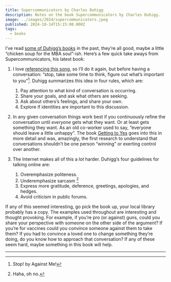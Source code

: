 ```yaml
---
title: Supercommunicators by Charles Duhigg
description: Notes on the book Supercommunicators by Charles Duhigg.
image: ../images/2024/supercommunicators.jpeg
published: 2024-10-14T15:15:00.000Z
tags:
  - books
---
```


I’ve read [some of Duhigg’s books](https://www.charlesduhigg.com) in the past, they’re all good, maybe a little “chicken soup for the MBA soul”-ish. Here’s a few quick take aways from Supercommunicators, his latest book:

1. I love [referencing this song](https://jmartucci.com/blog/recent-reading-please-unsubscribe-thanks-and-the-good-enough-job/#tldr), so I’ll do it again, but before having a conversation: “stop, take some time to think, figure out what’s important to you”[^1]. Duhigg summarizes this idea in four rules, which are:
	1. Pay attention to what kind of conversation is occurring.
	2. Share your goals, and ask what others are seeking.
	3. Ask about others’s feelings, and share your own.
	4. Explore if identities are important to this discussion.

2. In any given conversation things work best if you continuously refine the conversation until _everyone_ gets what they want. Or at least gets something they want. As an old co-worker used to say, “everyone should leave a little unhappy”. The book [Getting to Yes](https://en.wikipedia.org/wiki/Getting_to_Yes) goes into this in more detail and was, amazingly, the first research to understand that conversations shouldn’t be one person “winning” or exerting control over another.

3. The Internet makes all of this a _lot_ harder. Duhigg’s four guidelines for talking online are:
	1. Overemphasize politeness.
	2. Underemphasize sarcasm [^2]
	3. Express more gratitude, deference, greetings, apologies, and hedges.
	4. Avoid criticism in public forums.

If any of this seemed interesting, go pick the book up, your local library probably has a copy. The examples used throughout are interesting and thought provoking. For example, if you’re pro (or against) guns, could you share your perspective with someone on the other side of the argument? If you’re for vaccines could you convince someone against them to take them? If you had to convince a loved one to change something they’re doing, do you know how to approach that conversation? If any of these seem hard, maybe something in this book will help.

- - - 

[^1]: Stop! by Against Me!
[^2]: Haha, oh no.